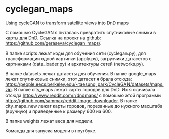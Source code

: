 # cyclegan_maps
Using cycleGAN to transform satellite views into DnD maps

С помошью CycleGAN я пыталась превратить спутниковые снимки в карты для DnD. Ссылка на проект на github: https://github.com/geraseva/cyclegan_maps/.

В папке scripts лежат коды для обучения сети (cyclegan.py), для трансформации одной картинки (apply.py), загрузчики датасетов с картинками (data_loader.py) и архитектуры сетей (networks.py).

В папке datasets лежат датасеты для обучения. В папке google_maps лежат спутниковые снимки, этот датасет я брала отсюда: https://people.eecs.berkeley.edu/~taesung_park/CycleGAN/datasets/maps.zip. В папке city_maps лежат карты городов для DnD. Их я скачивала отсюда https://www.reddit.com/r/dndmaps/ с помошью этой программы https://github.com/sammax/reddit-image-downloader. В папке city_maps_new лежат карты городов, порезанные до нужного масштаба (вручную) и приведенные к размеру 600 на 600.

В папке weights лежат веса для модели. 

Команды для запуска модели в ноутбуке.
